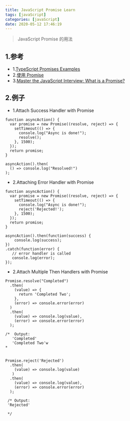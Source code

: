 ```yaml
---
title: JavaScript Promise Learn
tags: [javaScript]
categories: [javaScript]
date: 2020-05-12 17:46:19
---
```


> JavaScript Promise 的用法

<!-- more -->


## 1.参考
* 1.[TypeScript Promises Examples](https://www.positronx.io/angular-8-es-6-typescript-promises-examples/)
* 2.[使用 Promise](https://developer.mozilla.org/zh-CN/docs/Web/JavaScript/Guide/Using_promises#Promise_%E6%8B%92%E7%BB%9D%E4%BA%8B%E4%BB%B6)
* 3.[Master the JavaScript Interview: What is a Promise?](https://medium.com/javascript-scene/master-the-javascript-interview-what-is-a-promise-27fc71e77261)


## 2.例子

* 1.Attach Success Handler with Promise

```
function asyncAction() {
  var promise = new Promise((resolve, reject) => {
    setTimeout(() => {
      console.log("Async is done!");
      resolve();
    }, 1500);
  });
  return promise;
}

asyncAction().then(
  () => console.log("Resolved!")
);
```

* 2.Attaching Error Handler with Promise

```
function asyncAction() {
  var promise = new Promise((resolve, reject) => {
    setTimeout(() => {
      console.log("Async is done!");
      reject('Rejected!');
    }, 1500);
  });
  return promise;
}

asyncAction().then(function(success) { 
    console.log(success); 
}) 
.catch(function(error) { 
   // error handler is called
   console.log(error); 
});
```

* 2.Attach Multiple Then Handlers with Promise

```
Promise.resolve("Completed")
  .then(
    (value) => {
      return 'Completed Two';
    },
    (error) => console.error(error)
  )
  .then(
    (value) => console.log(value),
    (error) => console.error(error)
  );

/*  Output:
   'Completed'
   'Completed Two'w
*


Promise.reject('Rejected')
  .then(
    (value) => console.log(value)
   )
  .then(
    (value) => console.log(value),
    (error) => console.error(error)
  );
 
 /* Output:
 'Rejected'
 
 */

```